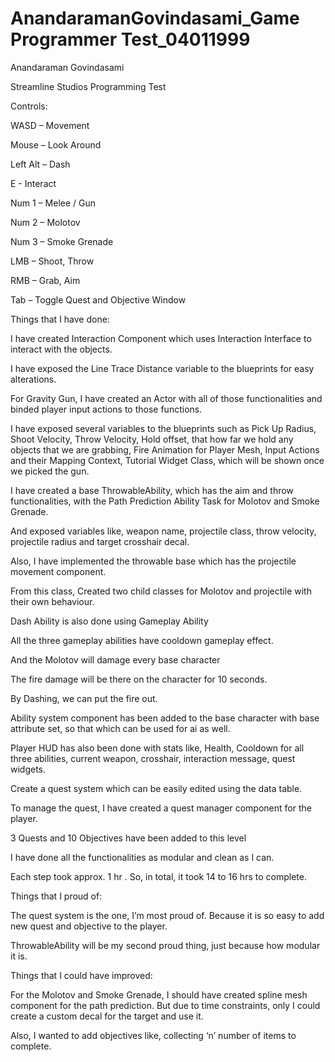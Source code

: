 # AnandaramanGovindasami_Game Programmer Test_04011999
 
Anandaraman Govindasami

Streamline Studios Programming Test

Controls:

WASD – Movement

Mouse – Look Around

Left Alt – Dash

E - Interact

Num 1 – Melee / Gun

Num 2 – Molotov

Num 3 – Smoke Grenade

LMB – Shoot, Throw

RMB – Grab, Aim

Tab – Toggle Quest and Objective Window

Things that I have done:

I have created Interaction Component which uses Interaction Interface to interact with the objects.

I have exposed the Line Trace Distance variable to the blueprints for easy alterations.

For Gravity Gun, I have created an Actor with all of those functionalities and binded player input actions to those functions.

I have exposed several variables to the blueprints such as Pick Up Radius, Shoot Velocity, Throw Velocity, Hold offset, that how far we hold any objects that we are grabbing, Fire Animation for Player Mesh, Input Actions and their Mapping Context, Tutorial Widget Class, which will be shown once we picked the gun.

I have created a base ThrowableAbility, which has the aim and throw functionalities, with the Path Prediction Ability Task for Molotov and Smoke Grenade.

And exposed variables like, weapon name, projectile class, throw velocity, projectile radius and target crosshair decal.

Also, I have implemented the throwable base which has the projectile movement component.

From this class, Created two child classes for Molotov and projectile with their own behaviour.

Dash Ability is also done using Gameplay Ability

All the three gameplay abilities have cooldown gameplay effect.

And the Molotov will damage every base character

The fire damage will be there on the character for 10 seconds.

By Dashing, we can put the fire out.

Ability system component has been added to the base character with base attribute set, so that which can be used for ai as well.

Player HUD has also been done with stats like, Health, Cooldown for all three abilities, current weapon, crosshair, interaction message, quest widgets.

Create a quest system which can be easily edited using the data table.

To manage the quest, I have created a quest manager component for the player.

3 Quests and 10 Objectives have been added to this level

I have done all the functionalities as modular and clean as I can.

Each step took approx. 1 hr . So, in total, it took 14 to 16 hrs to complete.

Things that I proud of:

The quest system is the one, I’m most proud of. Because it is so easy to add new quest and objective to the player. 

ThrowableAbility will be my second proud thing, just because how modular it is.

Things that I could have improved:

For the Molotov and Smoke Grenade, I should have created spline mesh component for the path prediction. But due to time constraints, only I could create a custom decal for the target and use it.

Also, I wanted to add objectives like, collecting ‘n’ number of items to complete.


	
